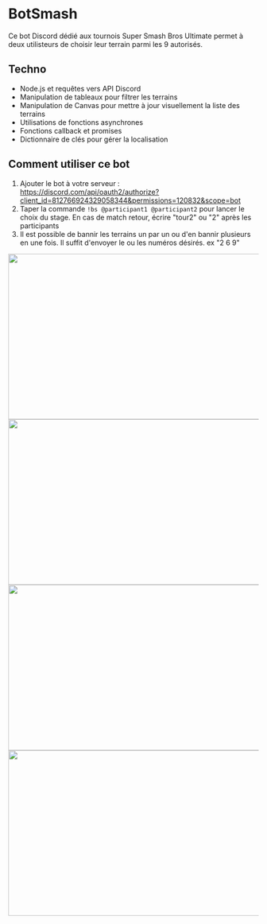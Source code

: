 # BotSmash
Ce bot Discord dédié aux tournois Super Smash Bros Ultimate permet à deux utilisteurs de choisir leur terrain parmi les 9 autorisés. 

## Techno
- Node.js et requêtes vers API Discord
- Manipulation de tableaux pour filtrer les terrains
- Manipulation de Canvas pour mettre à jour visuellement la liste des terrains
- Utilisations de fonctions asynchrones
- Fonctions callback et promises
- Dictionnaire de clés pour gérer la localisation

## Comment utiliser ce bot
1) Ajouter le bot à votre serveur : https://discord.com/api/oauth2/authorize?client_id=812766924329058344&permissions=120832&scope=bot
2) Taper la commande ```!bs @participant1 @participant2``` pour lancer le choix du stage. En cas de match retour, écrire "tour2" ou "2" après les participants
 3) Il est possible de bannir les terrains un par un ou d'en bannir plusieurs en une fois. Il suffit d'envoyer le ou les numéros désirés. ex "2 6 9"
 
 
 <img src="http://www.donsefactory.com/wp-content/uploads/2021/03/Bot1.jpg" width=571 height=333/>
  <img src="http://www.donsefactory.com/wp-content/uploads/2021/03/Bot2.jpg" width=571 height=333/>
   <img src="http://www.donsefactory.com/wp-content/uploads/2021/03/Bot3.jpg" width=571 height=333/>
    <img src="http://www.donsefactory.com/wp-content/uploads/2021/03/Bot4.jpg" width=571 height=333/>
 
